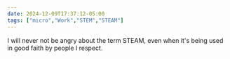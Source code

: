 ```yaml
---
date: 2024-12-09T17:37:12-05:00
tags: ["micro","Work","STEM","STEAM"]
---
```

I will never not be angry about the term STEAM, even when it's being used in good faith by people I respect.